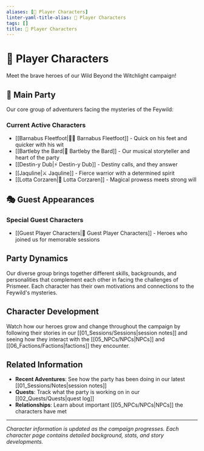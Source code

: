```yaml
---
aliases: [👥 Player Characters]
linter-yaml-title-alias: 👥 Player Characters
tags: []
title: 👥 Player Characters
---
```


# 👥 Player Characters

Meet the brave heroes of our Wild Beyond the Witchlight campaign!

## 🌟 Main Party

Our core group of adventurers facing the mysteries of the Feywild:

### Current Active Characters

- [[Barnabus Fleetfoot|🏃‍♂️ Barnabus Fleetfoot]] - Quick on his feet and quicker with his wit
- [[Bartleby the Bard|🎵 Bartleby the Bard]] - Our musical storyteller and heart of the party
- [[Destin-y Dub|⚡ Destin-y Dub]] - Destiny calls, and they answer
- [[Jaquline|⚔️ Jaquline]] - Fierce warrior with a determined spirit
- [[Lotta Corzaren|🔮 Lotta Corzaren]] - Magical prowess meets strong will

## 🎭 Guest Appearances

### Special Guest Characters

- [[Guest Player Characters|🌟 Guest Player Characters]] - Heroes who joined us for memorable sessions

## Party Dynamics

Our diverse group brings together different skills, backgrounds, and personalities that complement each other in facing the challenges of Prismeer. Each character has their own motivations and connections to the Feywild's mysteries.

## Character Development

Watch how our heroes grow and change throughout the campaign by following their stories in our [[01_Sessions/Sessions|session notes]] and seeing how they interact with the [[05_NPCs/NPCs|NPCs]] and [[06_Factions/Factions|factions]] they encounter.

## Related Information

- **Recent Adventures**: See how the party has been doing in our latest [[01_Sessions/Notes|session notes]]
- **Quests**: Track what the party is working on in our [[02_Quests/Quests|quest log]]
- **Relationships**: Learn about important [[05_NPCs/NPCs|NPCs]] the characters have met

---

*Character information is updated as the campaign progresses. Each character page contains detailed background, stats, and story developments.*
